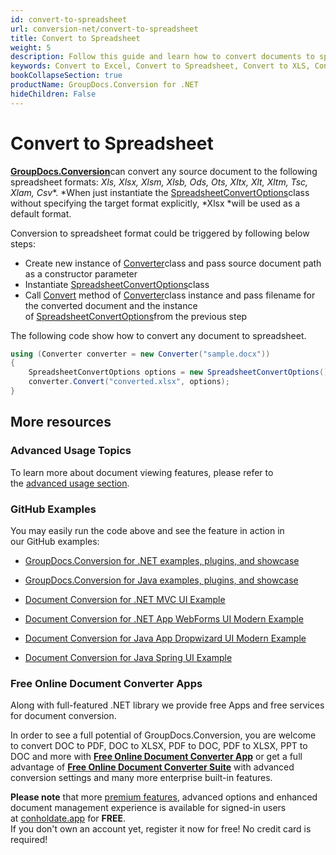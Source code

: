 ```yaml
---
id: convert-to-spreadsheet
url: conversion-net/convert-to-spreadsheet
title: Convert to Spreadsheet
weight: 5
description: Follow this guide and learn how to convert documents to spreadsheet of MS Excel formats - XLSX, XLS, XLSB or Open Document formats - ODS, OTS using GroupDocs.Conversion for .NET.
keywords: Convert to Excel, Convert to Spreadsheet, Convert to XLS, Convert to XLSX
bookCollapseSection: true
productName: GroupDocs.Conversion for .NET
hideChildren: False
---
```


# Convert to Spreadsheet

[**GroupDocs.Conversion**](https://products.groupdocs.com/conversion/net)can convert any source document to the following spreadsheet formats: *Xls, Xlsx, Xlsm, Xlsb, Ods, Ots, Xltx, Xlt, Xltm, Tsc, Xlam, Csv**. *When just instantiate the [SpreadsheetConvertOptions](https://apireference.groupdocs.com/net/conversion/groupdocs.conversion.options.convert/spreadsheetconvertoptions)class without specifying the target format explicitly, *Xlsx *will be used as a default format.

Conversion to spreadsheet format could be triggered by following below steps:

*   Create new instance of [Converter](https://apireference.groupdocs.com/net/conversion/groupdocs.conversion/converter)class and pass source document path as a constructor parameter
*   Instantiate [SpreadsheetConvertOptions](https://apireference.groupdocs.com/net/conversion/groupdocs.conversion.options.convert/spreadsheetconvertoptions)class
*   Call [Convert](https://apireference.groupdocs.com/net/conversion/groupdocs.conversion/converter/methods/convert/2) method of [Converter](https://apireference.groupdocs.com/net/conversion/groupdocs.conversion/converter)class instance and pass filename for the converted document and the instance of [SpreadsheetConvertOptions](https://apireference.groupdocs.com/net/conversion/groupdocs.conversion.options.convert/spreadsheetconvertoptions)from the previous step

The following code show how to convert any document to spreadsheet. 

```csharp
using (Converter converter = new Converter("sample.docx"))
{
    SpreadsheetConvertOptions options = new SpreadsheetConvertOptions();
    converter.Convert("converted.xlsx", options);
}
```

## More resources

### Advanced Usage Topics

To learn more about document viewing features, please refer to the [advanced usage section](Advanced%2Busage.html).

### GitHub Examples

You may easily run the code above and see the feature in action in our GitHub examples:

*   [GroupDocs.Conversion for .NET examples, plugins, and showcase](https://github.com/groupdocs-conversion/GroupDocs.Conversion-for-.NET)
    
*   [GroupDocs.Conversion for Java examples, plugins, and showcase](https://github.com/groupdocs-conversion/GroupDocs.Conversion-for-Java)
    
*   [Document Conversion for .NET MVC UI Example](https://github.com/groupdocs-conversion/GroupDocs.Conversion-for-.NET-MVC) 
    
*   [Document Conversion for .NET App WebForms UI Modern Example](https://github.com/groupdocs-conversion/GroupDocs.Conversion-for-.NET-WebForms)
    
*   [Document Conversion for Java App Dropwizard UI Modern Example](https://github.com/groupdocs-conversion/GroupDocs.Conversion-for-Java-Dropwizard)
    
*   [Document Conversion for Java Spring UI Example](https://github.com/groupdocs-conversion/GroupDocs.Conversion-for-Java-Spring)
    

### Free Online Document Converter Apps

Along with full-featured .NET library we provide free Apps and free services for document conversion.

In order to see a full potential of GroupDocs.Conversion, you are welcome to convert DOC to PDF, DOC to XLSX, PDF to DOC, PDF to XLSX, PPT to DOC and more with **[Free Online Document Converter App](https://products.groupdocs.app/conversion)** or get a full advantage of **[Free Online Document Converter Suite](https://conholdate.app/features/document-converter-online)** with advanced conversion settings and many more enterprise built-in features.

**Please note** that more [premium features](https://conholdate.app/features), advanced options and enhanced document management experience is available for signed-in users at [conholdate.app](https://conholdate.app/) for **FREE**.  
If you don't own an account yet, register it now for free! No credit card is required!
